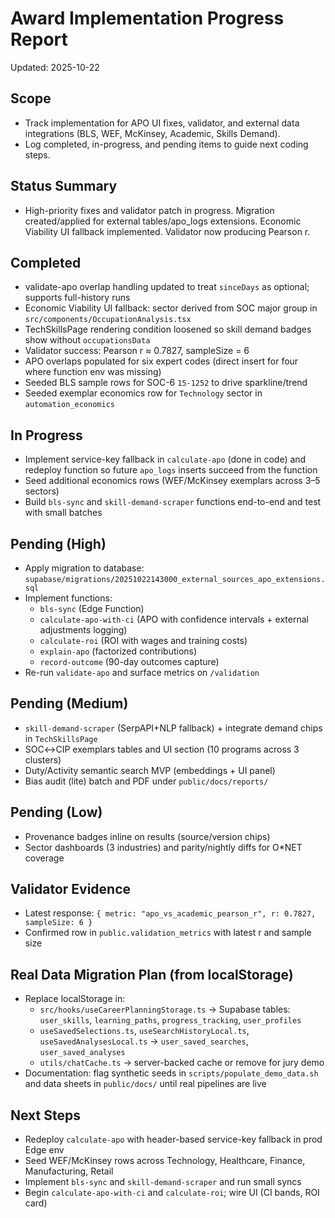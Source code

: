 # Award Implementation Progress Report

Updated: 2025-10-22

## Scope
- Track implementation for APO UI fixes, validator, and external data integrations (BLS, WEF, McKinsey, Academic, Skills Demand).
- Log completed, in-progress, and pending items to guide next coding steps.

## Status Summary
- High-priority fixes and validator patch in progress. Migration created/applied for external tables/apo_logs extensions. Economic Viability UI fallback implemented. Validator now producing Pearson r.

## Completed
- validate-apo overlap handling updated to treat `sinceDays` as optional; supports full-history runs
- Economic Viability UI fallback: sector derived from SOC major group in `src/components/OccupationAnalysis.tsx`
- TechSkillsPage rendering condition loosened so skill demand badges show without `occupationsData`
- Validator success: Pearson r ≈ 0.7827, sampleSize = 6
- APO overlaps populated for six expert codes (direct insert for four where function env was missing)
- Seeded BLS sample rows for SOC-6 `15-1252` to drive sparkline/trend
- Seeded exemplar economics row for `Technology` sector in `automation_economics`

## In Progress
- Implement service-key fallback in `calculate-apo` (done in code) and redeploy function so future `apo_logs` inserts succeed from the function
- Seed additional economics rows (WEF/McKinsey exemplars across 3–5 sectors)
- Build `bls-sync` and `skill-demand-scraper` functions end-to-end and test with small batches

## Pending (High)
- Apply migration to database: `supabase/migrations/20251022143000_external_sources_apo_extensions.sql`
- Implement functions:
  - `bls-sync` (Edge Function)
  - `calculate-apo-with-ci` (APO with confidence intervals + external adjustments logging)
  - `calculate-roi` (ROI with wages and training costs)
  - `explain-apo` (factorized contributions)
  - `record-outcome` (90-day outcomes capture)
- Re-run `validate-apo` and surface metrics on `/validation`

## Pending (Medium)
- `skill-demand-scraper` (SerpAPI+NLP fallback) + integrate demand chips in `TechSkillsPage`
- SOC↔CIP exemplars tables and UI section (10 programs across 3 clusters)
- Duty/Activity semantic search MVP (embeddings + UI panel)
- Bias audit (lite) batch and PDF under `public/docs/reports/`

## Pending (Low)
- Provenance badges inline on results (source/version chips)
- Sector dashboards (3 industries) and parity/nightly diffs for O*NET coverage

## Validator Evidence
- Latest response: `{ metric: "apo_vs_academic_pearson_r", r: 0.7827, sampleSize: 6 }`
- Confirmed row in `public.validation_metrics` with latest r and sample size

## Real Data Migration Plan (from localStorage)
- Replace localStorage in:
  - `src/hooks/useCareerPlanningStorage.ts` → Supabase tables: `user_skills`, `learning_paths`, `progress_tracking`, `user_profiles`
  - `useSavedSelections.ts`, `useSearchHistoryLocal.ts`, `useSavedAnalysesLocal.ts` → `user_saved_searches`, `user_saved_analyses`
  - `utils/chatCache.ts` → server-backed cache or remove for jury demo
- Documentation: flag synthetic seeds in `scripts/populate_demo_data.sh` and data sheets in `public/docs/` until real pipelines are live

## Next Steps
- Redeploy `calculate-apo` with header-based service-key fallback in prod Edge env
- Seed WEF/McKinsey rows across Technology, Healthcare, Finance, Manufacturing, Retail
- Implement `bls-sync` and `skill-demand-scraper` and run small syncs
- Begin `calculate-apo-with-ci` and `calculate-roi`; wire UI (CI bands, ROI card)

